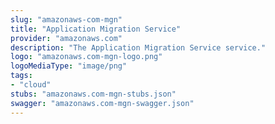 ```yaml
---
slug: "amazonaws-com-mgn"
title: "Application Migration Service"
provider: "amazonaws.com"
description: "The Application Migration Service service."
logo: "amazonaws.com-mgn-logo.png"
logoMediaType: "image/png"
tags:
- "cloud"
stubs: "amazonaws.com-mgn-stubs.json"
swagger: "amazonaws.com-mgn-swagger.json"
---
```

